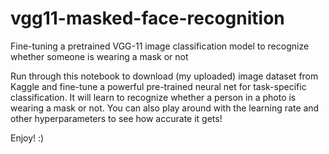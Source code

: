 # vgg11-masked-face-recognition
Fine-tuning a pretrained VGG-11 image classification model to recognize whether someone is wearing a mask or not

Run through this notebook to download (my uploaded) image dataset from Kaggle and fine-tune a powerful pre-trained neural net for task-specific classification. It will learn to recognize whether a person in a photo is wearing a mask or not. You can also play around with the learning rate and other hyperparameters to see how accurate it gets!

Enjoy! :)
